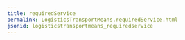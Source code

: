 ```yaml
---
title: requiredService
permalink: LogisticsTransportMeans.requiredService.html
jsonid: logisticstransportmeans_requiredservice
---
```

